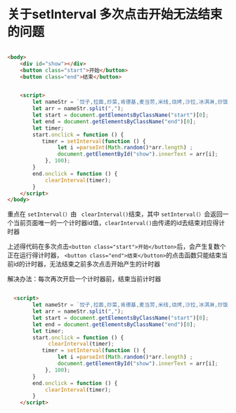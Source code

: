 # 关于setInterval 多次点击开始无法结束的问题

````html

<body>
    <div id="show"></div>
    <button class="start">开始</button>
    <button class="end">结束</button>


    <script>
        let nameStr = `饺子,拉面,炒菜,肯德基,麦当劳,米线,烧烤,沙拉,冰淇淋,炒饭`;
        let arr = nameStr.split(",");
        let start = document.getElementsByClassName("start")[0];
        let end = document.getElementsByClassName("end")[0];
        let timer;
        start.onclick = function () {
           timer = setInterval(function () {
                let i =parseInt(Math.random()*arr.length) ;
                document.getElementById("show").innerText = arr[i];
            }, 100);
        }
        end.onclick = function () {
            clearInterval(timer);
        }
    </script>
</body>
````

重点在 `setInterval(）`由 ` clearInterval()`结束，其中 `setInterval(）`会返回一个当前页面唯一的一个计时器id值，`clearInterval()`由传递的id去结束对应得计时器

上述得代码在多次点击`<button class="start">开始</button>`后，会产生复数个正在运行得计时器，    `<button class="end">结束</button>`的点击函数只能结束当前id的计时器，无法结束之前多次点击开始产生的计时器

解决办法：每次再次开启一个计时器前，结束当前计时器

```html

  <script>
        let nameStr = `饺子,拉面,炒菜,肯德基,麦当劳,米线,烧烤,沙拉,冰淇淋,炒饭`;
        let arr = nameStr.split(",");
        let start = document.getElementsByClassName("start")[0];
        let end = document.getElementsByClassName("end")[0];
        let timer;
        start.onclick = function () {
             clearInterval(timer);
           timer = setInterval(function () {
                let i =parseInt(Math.random()*arr.length) ;
                document.getElementById("show").innerText = arr[i];
            }, 100);
        }
        end.onclick = function () {
            clearInterval(timer);
        }
    </script>
```

